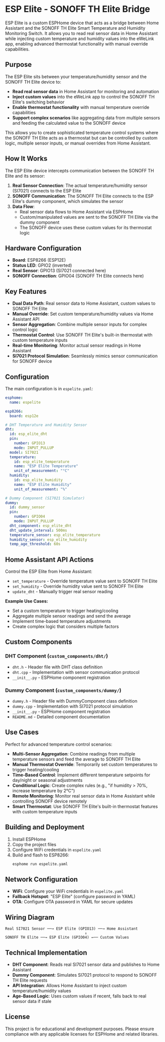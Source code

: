 # ESP Elite - SONOFF TH Elite Bridge

ESP Elite is a custom ESPHome device that acts as a bridge between Home Assistant and the SONOFF TH Elite Smart Temperature and Humidity Monitoring Switch. It allows you to read real sensor data in Home Assistant while injecting custom temperature and humidity values into the eWeLink app, enabling advanced thermostat functionality with manual override capabilities.

## Purpose

The ESP Elite sits between your temperature/humidity sensor and the SONOFF TH Elite device to:

- **Read real sensor data** in Home Assistant for monitoring and automation
- **Inject custom values** into the eWeLink app to control the SONOFF TH Elite's switching behavior
- **Enable thermostat functionality** with manual temperature override capabilities
- **Support complex scenarios** like aggregating data from multiple sensors and feeding the calculated value to the SONOFF device

This allows you to create sophisticated temperature control systems where the SONOFF TH Elite acts as a thermostat but can be controlled by custom logic, multiple sensor inputs, or manual overrides from Home Assistant.

## How It Works

The ESP Elite device intercepts communication between the SONOFF TH Elite and its sensor:

1. **Real Sensor Connection**: The actual temperature/humidity sensor (SI7021) connects to the ESP Elite
2. **SONOFF Communication**: The SONOFF TH Elite connects to the ESP Elite's dummy component, which simulates the sensor
3. **Data Flow**: 
   - Real sensor data flows to Home Assistant via ESPHome
   - Custom/manipulated values are sent to the SONOFF TH Elite via the dummy component
   - The SONOFF device uses these custom values for its thermostat logic

## Hardware Configuration

- **Board**: ESP8266 (ESP12E)
- **Status LED**: GPIO2 (inverted)
- **Real Sensor**: GPIO13 (SI7021 connected here)
- **SONOFF Connection**: GPIO04 (SONOFF TH Elite connects here)

## Key Features

- **Dual Data Path**: Real sensor data to Home Assistant, custom values to SONOFF TH Elite
- **Manual Override**: Set custom temperature/humidity values via Home Assistant API
- **Sensor Aggregation**: Combine multiple sensor inputs for complex control logic
- **Thermostat Control**: Use SONOFF TH Elite's built-in thermostat with custom temperature inputs
- **Real-time Monitoring**: Monitor actual sensor readings in Home Assistant
- **SI7021 Protocol Simulation**: Seamlessly mimics sensor communication for SONOFF device

## Configuration

The main configuration is in `espelite.yaml`:

```yaml
esphome:
  name: espelite

esp8266:
  board: esp12e

# DHT Temperature and Humidity Sensor
dht:
  id: esp_elite_dht
  pin:
    number: GPIO13
    mode: INPUT_PULLUP
  model: SI7021
  temperature:
    id: esp_elite_temperature
    name: "ESP Elite Temperature"
    unit_of_measurement: "°C"
  humidity:
    id: esp_elite_humidity
    name: "ESP Elite Humidity"
    unit_of_measurement: "%"

# Dummy Component (SI7021 Simulator)
dummy:
  id: dummy_sensor
  pin: 
    number: GPIO04
    mode: INPUT_PULLUP
  dht_component: esp_elite_dht
  dht_update_interval: 500ms
  temperature_sensor: esp_elite_temperature
  humidity_sensor: esp_elite_humidity
  temp_age_threshold: 60s
```

## Home Assistant API Actions

Control the ESP Elite from Home Assistant:

- `set_temperature` - Override temperature value sent to SONOFF TH Elite
- `set_humidity` - Override humidity value sent to SONOFF TH Elite  
- `update_dht` - Manually trigger real sensor reading

**Example Use Cases:**
- Set a custom temperature to trigger heating/cooling
- Aggregate multiple sensor readings and send the average
- Implement time-based temperature adjustments
- Create complex logic that considers multiple factors

## Custom Components

### DHT Component (`custom_components/dht/`)
- `dht.h` - Header file with DHT class definition
- `dht.cpp` - Implementation with sensor communication protocol
- `__init__.py` - ESPHome component registration

### Dummy Component (`custom_components/dummy/`)
- `dummy.h` - Header file with DummyComponent class definition
- `dummy.cpp` - Implementation with SI7021 protocol simulation
- `__init__.py` - ESPHome component registration
- `README.md` - Detailed component documentation

## Use Cases

Perfect for advanced temperature control scenarios:

- **Multi-Sensor Aggregation**: Combine readings from multiple temperature sensors and feed the average to SONOFF TH Elite
- **Manual Thermostat Override**: Temporarily set custom temperatures to trigger heating/cooling
- **Time-Based Control**: Implement different temperature setpoints for day/night or seasonal adjustments
- **Conditional Logic**: Create complex rules (e.g., "if humidity > 70%, increase temperature by 2°C")
- **Remote Monitoring**: Monitor real sensor data in Home Assistant while controlling SONOFF device remotely
- **Smart Thermostat**: Use SONOFF TH Elite's built-in thermostat features with custom temperature inputs

## Building and Deployment

1. Install ESPHome
2. Copy the project files
3. Configure WiFi credentials in `espelite.yaml`
4. Build and flash to ESP8266:
   ```bash
   esphome run espelite.yaml
   ```

## Network Configuration

- **WiFi**: Configure your WiFi credentials in `espelite.yaml`
- **Fallback Hotspot**: "ESP Elite" (configure password in YAML)
- **OTA**: Configure OTA password in YAML for secure updates

## Wiring Diagram

```
Real SI7021 Sensor ──→ ESP Elite (GPIO13) ──→ Home Assistant
                                    ↓
SONOFF TH Elite ──→ ESP Elite (GPIO04) ←── Custom Values
```

## Technical Implementation

- **DHT Component**: Reads real SI7021 sensor data and publishes to Home Assistant
- **Dummy Component**: Simulates SI7021 protocol to respond to SONOFF TH Elite requests
- **API Integration**: Allows Home Assistant to inject custom temperature/humidity values
- **Age-Based Logic**: Uses custom values if recent, falls back to real sensor data if stale

## License

This project is for educational and development purposes. Please ensure compliance with any applicable licenses for ESPHome and related libraries.

